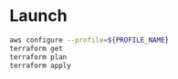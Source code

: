 # Launch
```sh
aws configure --profile=${PROFILE_NAME}
terraform get
terraform plan
terraform apply
```